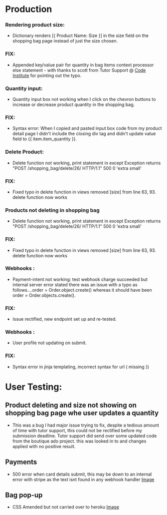 
# Production

### Rendering product size:
* Dictionary renders [{ Product Name: Size }] in the size field on the shopping bag page instead of just the size chosen.
### FIX: 
* Appended key/value pair for quantity in bag items context processor else statement - with thanks to scott from Tutor Support @ [Code Institute](https://codeinstitute.net/) for pointing out the typo.
### Quantity input:
* Quantity input box not working when I click on the chevron buttons to increase or decrease product quantity in the shopping bag.
### FIX: 
* Syntax error: When I copied and pasted input box code from my product detail page I didn't include the closing div tag and didn't update value field to {{ item.item_quantity }}.
### Delete Product:
* Delete function not working, print statement in except Exception returns "POST /shopping_bag/delete/26/ HTTP/1.1" 500 0 'extra small'
### FIX: 
* Fixed typo in delete function in views removed [size] from line 63, 93. delete function now works
### Products not deleting in shopping bag
* Delete function not working, print statement in except Exception returns "POST /shopping_bag/delete/26/ HTTP/1.1" 500 0 'extra small'
### FIX: 
* Fixed typo in delete function in views removed [size] from line 63, 93. delete function now works
### Webhooks :
* Payment-intent not working: test webhook charge succeeded but internal server error stated there was an issue with a typo as follows....order = Order.object.create() whereas it should have been order = Order.objects.create().
### FIX: 
* Issue rectified, new endpoint set up and re-tested.
### Webhooks :
* User profile not updating on submit.
### FIX: 
* Syntax error in jinja templating, incorrect syntax for url ( missing })

# User Testing:

## Product deleting and size not showing on shopping bag page whe user updates a quantity

* This was a bug I had major issue trying to fix, despite a tedious amount of time with tutor support, this could not be rectified before my submission deadline. Tutor support did send over some updated code from the boutique ado project. this was looked in to and changes applied with no positive result.

## Payments

* 500 error when card details submit, this may be down to an internal error with stripe as the text isnt found in any webhook handler
[Image](media/testing/payment-error.png)

## Bag pop-up

* CSS Amended but not carried over to heroku
[Image](media/testing/Bag-css-bug.png)








